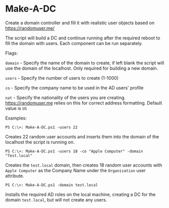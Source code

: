 # Make-A-DC
Create a domain controller and fill it with realistic user objects based on https://randomuser.me/

The script will build a DC and continue running after the required reboot to fill the domain with users. Each component can be run separately.

Flags:

`domain` - Specify the name of the domain to create, if left blank the script will use the domain of the localhost. Only required for building a new domain.

`users` - Specify the number of users to create (1-1000)

`co` - Specify the company name to be used in the AD users' profile

`nat` - Specify the nationality of the users you are creating. https://randomuser.me relies on this for correct address formatting. Default value is `US`

Examples:

`PS C:\>: Make-A-DC.ps1 -users 22`

Creates 22 random user accounts and inserts them into the domain of the localhost the script is running on.

`PS C:\>: Make-A-DC.ps1 -users 18 -co "Apple Computer" -domain "Test.local"`

Creates the `test.local` domain, then creates 18 random user accounts with `Apple Computer` as the Company Name under the `Organization` user attribute.

`PS C:\>: Make-A-DC.ps1 -domain test.local`

Installs the required AD roles on the local machine, creating a DC for the domain `test.local`, but will not create any users.
